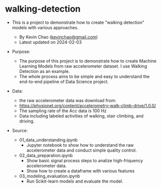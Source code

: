 # walking-detection
* This is a project to demonstrate how to create "walking detection" models with various approaches. 
	* By Kevin Chao (kevinchao@gmail.com)
	* Latest updated on 2024-02-03

* Purpose:
	* The purpose of this project is to demonstrate how to create Machine Learning Models from raw accelerometer dataset. I use Walking Detection as an example.
	* The whole process aims to be simple and easy to understand the end-to-end pipeline of Data Science project.    

* Data:
	* the raw accelerometer data was download from: 
	* https://physionet.org/content/accelerometry-walk-climb-drive/1.0.0/
	* The sampling rate of the Acc data is 100 Hz 
	* Data including labeled activities of walking, stair climbing, and driving. 

* Source:
	* 01_data_understanding.ipynb
		* Jupyter notebook to show how to understand the raw accelerometer data and conduct simple quality control.
	* 02_data_preparation.ipynb
		* Show basic signal process steps to analize high-friquency accelerometer data. 
		* Show how to create a dataframe with various features
	* 03_modeling_evaluation.ipynb
		* Run Scikit-learn models and evaluate the model. 	
